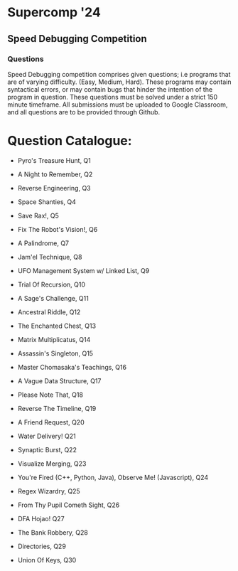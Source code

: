 # Supercomp '24
## Speed Debugging Competition
### Questions

Speed Debugging competition comprises given questions; i.e programs that are of varying difficulty. (Easy, Medium, Hard). These programs may contain syntactical errors, or may contain bugs that hinder the intention of the program in question. These questions must be solved under a strict 150 minute timeframe. All submissions must be uploaded to Google Classroom, and all questions are to be provided through Github.

# Question Catalogue:

- Pyro's Treasure Hunt, Q1
- A Night to Remember, Q2
- Reverse Engineering, Q3
- Space Shanties, Q4
- Save Rax!, Q5
- Fix The Robot's Vision!, Q6
- A Palindrome, Q7
- Jam'el Technique, Q8
- UFO Management System w/ Linked List, Q9
- Trial Of Recursion, Q10
- A Sage's Challenge, Q11
- Ancestral Riddle, Q12
- The Enchanted Chest, Q13
- Matrix Multiplicatus, Q14
- Assassin's Singleton, Q15

- Master Chomasaka's Teachings, Q16
- A Vague Data Structure, Q17
- Please Note That, Q18
- Reverse The Timeline, Q19
- A Friend Request, Q20
- Water Delivery! Q21
- Synaptic Burst, Q22
- Visualize Merging, Q23
- You're Fired (C++, Python, Java), Observe Me! (Javascript), Q24
- Regex Wizardry, Q25


- From Thy Pupil Cometh Sight, Q26
- DFA Hojao! Q27
- The Bank Robbery, Q28
- Directories, Q29
- Union Of Keys, Q30
